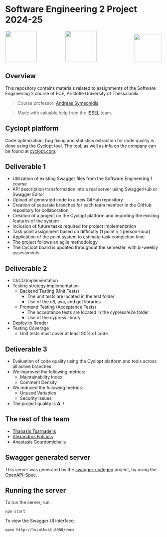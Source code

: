 # Software Engineering 2 Project 2024-25

<p align=center>
<img src="https://issel.ee.auth.gr/wp-content/uploads/2021/06/logo.png" height=100px width:auto />
  &emsp;&emsp;&emsp;&emsp;&emsp;&emsp;
<img src="https://cdn4.iconfinder.com/data/icons/logos-3/600/React.js_logo-512.png" height=100px width:auto />
  &emsp;&emsp;&emsp;&emsp;&emsp;&emsp;&emsp;&emsp;
<img src="https://github.com/user-attachments/assets/723a41b1-ea2f-4980-bac0-a76522c758ea" height=90px width:auto />
</p>

## Overview

This repository contains materials related to assignments of the Software Engineering 2 course of ECE, Aristotle University of Thessaloniki.

>Course professor: [Andreas Symeonidis](https://people.auth.gr/symeonid/).

> Made with valuable help from the [ISSEL](https://issel.ee.auth.gr/) team.

## Cyclopt platform

Code optimization, bug fixing and statistics extraction for code quality is done using the Cyclopt tool. The tool, as well as info on the company can be found at [cyclopt.com](https://www.cyclopt.com/).

<!---
The rating of this repository can be found below and is automatically updated.

<a href="http://cyclopt.com" >
  <img src="https://server.cyclopt.services/api/badges/6727801f6970cf34939e0f6e" alt="cyclopt rating" height=70px width:auto/>
</a>
--->

## Deliverable 1
- Utilization of existing Swagger files from the Software Engineering 1 course
- API description transformation into a real server using SwaggerHub or Swagger Editor
- Upload of generated code to a new GitHub repository
- Creation of separate branches for each team member in the GitHub repository for collaboration
- Creation of a project on the Cyclopt platform and importing the existing features of the system
- Inclusion of future tasks required for project implementation
- Task point assignment based on difficulty (1 point = 1 person-hour)
- Application of the point system to estimate task completion time
- The project follows an agile methodology
- The Cyclopt board is updated throughout the semester, with bi-weekly assessments

## Deliverable 2
- CI/CD Implementation
- Testing strategy implementation
  - Backend Testing (Unit Tests)
    - The unit tests are located in the test folder
    - Use of the c8, ava, and got libraries.
  - Frontend Testing (Acceptance Tests)
    - The acceptance tests are located in the cypress/e2e folder
    - Use of the cypress library
- Deploy to Render
- Testing Coverage
  - Unit tests must cover at least 90% of code
 
## Deliverable 3
- Evaluation of code quality using the Cyclopt platform and tools across all active branches
- We improved the following metrics:
  - Maintainability Ιndex
  - Comment Density
- We reduced the following metrics:
  - Unused Variables
  - Security Issues
- The project quality is **A** !!

## The rest of the team

- [Thanasis Tsarnadelis](https://github.com/tsarnadelis)
- [Alexandros Fotiadis](https://github.com/afotiadis)
- [Anastasis Gourdomichalis](https://github.com/anasgourd)

## Swagger generated server

This server was generated by the [swagger-codegen](https://github.com/swagger-api/swagger-codegen) project, by using the [OpenAPI-Spec](https://github.com/OAI/OpenAPI-Specification).

## Running the server
To run the server, run:

```
npm start
```

To view the Swagger UI interface:

```
open http://localhost:8080/docs
```

